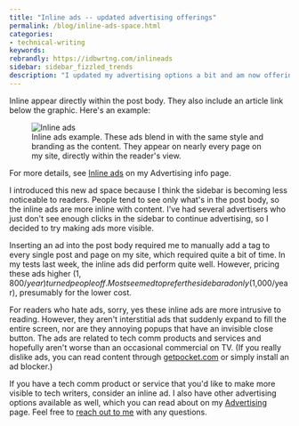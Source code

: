 ```yaml
---
title: "Inline ads -- updated advertising offerings"
permalink: /blog/inline-ads-space.html
categories:
- technical-writing
keywords:
rebrandly: https://idbwrtng.com/inlineads
sidebar: sidebar_fizzled_trends
description: "I updated my advertising options a bit and am now offering inline ads."
---
```


Inline appear directly within the post body. They also include an article link below the graphic. Here's an example:

<figure><img src="https://s3.us-west-1.wasabisys.com/idbwmedia.com/images/inlineadexample.png" alt="Inline ads" /><figcaption>Inline ads example. These ads blend in with the same style and branding as the content. They appear on nearly every page on my site, directly within the reader's view.</figcaption></figure>

For more details, see [Inline ads](/advertising/#inlineads) on my Advertising info page.

I introduced this new ad space because I think the sidebar is becoming less noticeable to readers. People tend to see only what's in the post body, so the inline ads are more inline with content. I've had several advertisers who just don't see enough clicks in the sidebar to continue advertising, so I decided to try making ads more visible.

Inserting an ad into the post body required me to manually add a tag to every single post and page on my site, which required quite a bit of time. In my tests last week, the inline ads did perform quite well. However, pricing these ads higher ($1,800/year) turned people off. Most seemed to prefer the sidebar ad only ($1,000/year), presumably for the lower cost.

For readers who hate ads, sorry, yes these inline ads are more intrusive to reading. However, they aren't interstitial ads that suddenly expand to fill the entire screen, nor are they annoying popups that have an invisible close button. The ads are related to tech comm products and services and hopefully aren't worse than an occasional commercial on TV. (If you really dislike ads, you can read content through [getpocket.com](https://getpocket.com/) or simply install an ad blocker.)

If you have a tech comm product or service that you'd like to make more visible to tech writers, consider an inline ad. I also have other advertising options available as well, which you can read about on my [Advertising](/advertising) page. Feel free to [reach out to me](/contact/) with any questions.
